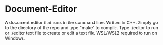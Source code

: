 # Document-Editor
A document editor that runs in the command line. Written in C++.
Simply go to the directory of the repo and type "make" to compile.
Type ./editor to run or ./editor text file to create or edit a text file.
WSL/WSL2 required to run on Windows.
